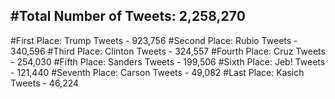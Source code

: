 #Total Number of Tweets: 2,258,270 
---
#First Place: Trump Tweets - 923,756
#Second Place: Rubio Tweets - 340,596
#Third Place: Clinton Tweets - 324,557
#Fourth Place: Cruz Tweets - 254,030
#Fifth Place: Sanders Tweets - 199,506
#Sixth Place: Jeb! Tweets - 121,440
#Seventh Place: Carson Tweets - 49,082
#Last Place: Kasich Tweets - 46,224
